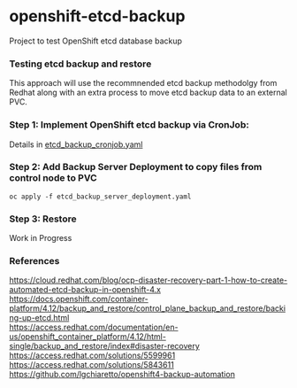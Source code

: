 # openshift-etcd-backup
Project to test OpenShift etcd database backup

### Testing etcd backup and restore 
This approach will use the recommnended etcd backup methodolgy from Redhat along with an extra process to move etcd backup data to an external PVC.<br>

### Step 1: Implement OpenShift etcd backup via CronJob:
Details in [etcd_backup_cronjob.yaml](/etcd_backup_cronjob.yaml)

### Step 2: Add Backup Server Deployment to copy files from control node to PVC
```
oc apply -f etcd_backup_server_deployment.yaml
```
### Step 3: Restore
Work in Progress

### References
https://cloud.redhat.com/blog/ocp-disaster-recovery-part-1-how-to-create-automated-etcd-backup-in-openshift-4.x <br>
https://docs.openshift.com/container-platform/4.12/backup_and_restore/control_plane_backup_and_restore/backing-up-etcd.html <br>
https://access.redhat.com/documentation/en-us/openshift_container_platform/4.12/html-single/backup_and_restore/index#disaster-recovery <br>
https://access.redhat.com/solutions/5599961 <br>
https://access.redhat.com/solutions/5843611 <br>
https://github.com/lgchiaretto/openshift4-backup-automation <br>